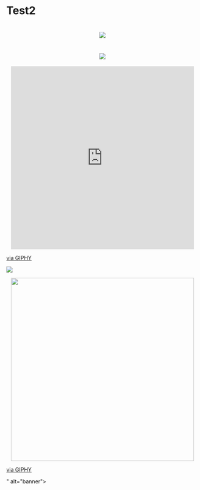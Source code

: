 # Test2
<h1 align="center">
 <img src="https://imgur.com/gallery/qJVEWkg" />
</h1>

<h1 align="center">
 <img src="https://giphy.com/gifs/IntoAction-fveKCnZRN7aOrtWNfj.gif" <img/>
</h1>

<p align="center">
  <iframe src="https://giphy.com/embed/fveKCnZRN7aOrtWNfj.gif" width="480" height="480" frameBorder="0" class="giphy-embed" allowFullScreen></iframe><p><a href="https://giphy.com/gifs/IntoAction-fveKCnZRN7aOrtWNfj">via GIPHY</a></p></iframe>
  
</p>

![](https://i.imgur.com/qJVEWkg.gif)

<p align="center">
 <img src="<iframe src="https://giphy.com/embed/fveKCnZRN7aOrtWNfj" width="480" height="480" frameBorder="0" class="giphy-embed" allowFullScreen></iframe><p><a href="https://giphy.com/gifs/IntoAction-fveKCnZRN7aOrtWNfj">via GIPHY</a></p>" alt="banner"></img>
</p>
